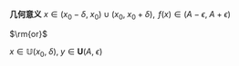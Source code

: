 **几何意义**
$x\in(x_0-\delta,\;x_0)\cup(x_0,\;x_0+\delta),\;\,f(x)\in(A-\epsilon,\;A+\epsilon)$

$\rm{or}$

$x\in\mathbb{U}(x_0,\;\delta),\;y\in\mathbf{U}(A,\;\epsilon)$
